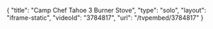 {
    "title": "Camp Chef Tahoe 3 Burner Stove",
    "type": "solo",
    "layout": "iframe-static",
    "videoId": "3784817",
    "url": "\/tvpembed\/3784817"
}
